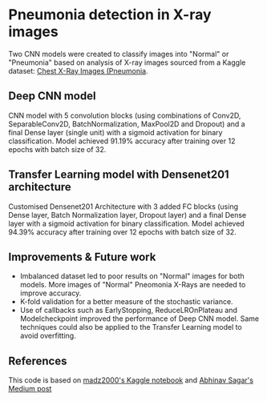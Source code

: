 # Pneumonia detection in X-ray images

Two CNN models were created to classify images into "Normal" or "Pneumonia" based on analysis of X-ray images sourced from a Kaggle dataset: [Chest X-Ray Images (Pneumonia](https://www.kaggle.com/paultimothymooney/chest-xray-pneumonia).

## Deep CNN model 

CNN model with 5 convolution blocks (using combinations of Conv2D, SeparableConv2D, BatchNormalization, MaxPool2D and Dropout) and a final Dense layer (single unit) with a sigmoid activation for binary classification. Model achieved 91.19% accuracy after training over 12 epochs with batch size of 32.  

## Transfer Learning model with Densenet201 architecture 

Customised Densenet201 Architecture with 3 added FC blocks (using Dense layer, Batch Normalization layer, Dropout layer) and a final Dense layer with a sigmoid activation for binary classification. Model achieved 94.39% accuracy after training over 12 epochs with batch size of 32. 

## Improvements & Future work

- Imbalanced dataset led to poor results on "Normal" images for both models. More images of "Normal" Pneomonia X-Rays are needed to improve accuracy. 
- K-fold validation for a better measure of the stochastic variance.
- Use of callbacks such as EarlyStopping, ReduceLROnPlateau and Modelcheckpoint improved the performance of Deep CNN model. Same techniques could also be applied to the Transfer Learning model to avoid overfitting. 

## References

This code is based on [madz2000's Kaggle notebook](https://www.kaggle.com/madz2000/pneumonia-detection-using-cnn-92-6-accuracy) and [Abhinav Sagar's Medium post](https://towardsdatascience.com/deep-learning-for-detecting-pneumonia-from-x-ray-images-fc9a3d9fdba8)
